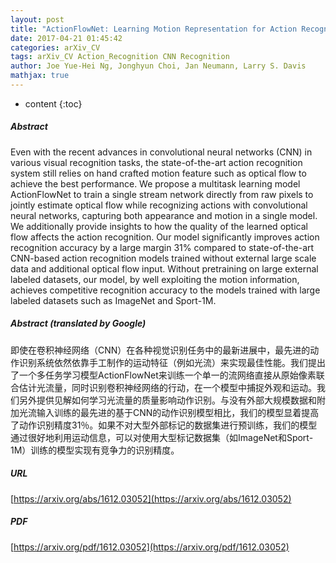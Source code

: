 ```yaml
---
layout: post
title: "ActionFlowNet: Learning Motion Representation for Action Recognition"
date: 2017-04-21 01:45:42
categories: arXiv_CV
tags: arXiv_CV Action_Recognition CNN Recognition
author: Joe Yue-Hei Ng, Jonghyun Choi, Jan Neumann, Larry S. Davis
mathjax: true
---
```


* content
{:toc}

##### Abstract
Even with the recent advances in convolutional neural networks (CNN) in various visual recognition tasks, the state-of-the-art action recognition system still relies on hand crafted motion feature such as optical flow to achieve the best performance. We propose a multitask learning model ActionFlowNet to train a single stream network directly from raw pixels to jointly estimate optical flow while recognizing actions with convolutional neural networks, capturing both appearance and motion in a single model. We additionally provide insights to how the quality of the learned optical flow affects the action recognition. Our model significantly improves action recognition accuracy by a large margin 31% compared to state-of-the-art CNN-based action recognition models trained without external large scale data and additional optical flow input. Without pretraining on large external labeled datasets, our model, by well exploiting the motion information, achieves competitive recognition accuracy to the models trained with large labeled datasets such as ImageNet and Sport-1M.

##### Abstract (translated by Google)
即使在卷积神经网络（CNN）在各种视觉识别任务中的最新进展中，最先进的动作识别系统依然依靠手工制作的运动特征（例如光流）来实现最佳性能。我们提出了一个多任务学习模型ActionFlowNet来训练一个单一的流网络直接从原始像素联合估计光流量，同时识别卷积神经网络的行动，在一个模型中捕捉外观和运动。我们另外提供见解如何学习光流量的质量影响动作识别。与没有外部大规模数据和附加光流输入训练的最先进的基于CNN的动作识别模型相比，我们的模型显着提高了动作识别精度31％。如果不对大型外部标记的数据集进行预训练，我们的模型通过很好地利用运动信息，可以对使用大型标记数据集（如ImageNet和Sport-1M）训练的模型实现有竞争力的识别精度。

##### URL
[https://arxiv.org/abs/1612.03052](https://arxiv.org/abs/1612.03052)

##### PDF
[https://arxiv.org/pdf/1612.03052](https://arxiv.org/pdf/1612.03052)

